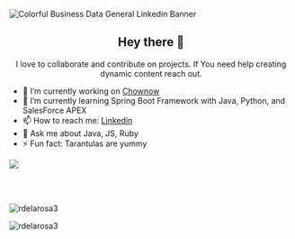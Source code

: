 ![Colorful Business Data General Linkedin Banner](https://user-images.githubusercontent.com/40813295/104819889-6dc30200-57f6-11eb-99e6-cef03cdeb9c8.png)

<h2 align="center"> Hey there 👋</h1>

<p align="center"> I love to collaborate and contribute on projects. If You need help creating dynamic content reach out.</p>

- 🔭 I’m currently working on [Chownow](https://github.com/chow-now/capstone) 
- 🌱 I’m currently learning Spring Boot Framework with Java, Python, and SalesForce APEX 
- 📫 How to reach me: [Linkedin](https://www.linkedin.com/in/delarosa-robert/ "Linkedin")
- 💬 Ask me about Java, JS, Ruby 
- ⚡ Fun fact: Tarantulas are yummy 

<p width=100%  align="left">
    <img align="center" src="https://github-readme-streak-stats.herokuapp.com/?user=Rdelarosa3" />
</p>
<br></br>
<p width=100% align="left">
    <img align="center" src="https://github-readme-stats.vercel.app/api?username=rdelarosa3&show_icons=true&theme=algolia&count_private=true" alt="rdelarosa3" />
</p>
<p width=100% align="left">
  <img align="center" src="https://github-readme-stats.vercel.app/api/top-langs/?username=rdelarosa3&layout=compact&theme=algolia&count_private=true&exclude_repo=linux" alt="rdelarosa3" />
</p>
